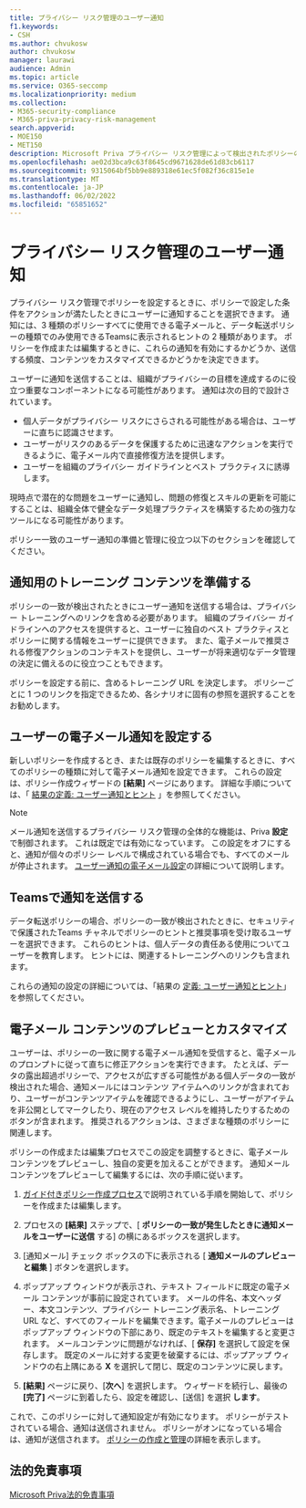 ```yaml
---
title: プライバシー リスク管理のユーザー通知
f1.keywords:
- CSH
ms.author: chvukosw
author: chvukosw
manager: laurawi
audience: Admin
ms.topic: article
ms.service: O365-seccomp
ms.localizationpriority: medium
ms.collection:
- M365-security-compliance
- M365-priva-privacy-risk-management
search.appverid:
- MOE150
- MET150
description: Microsoft Priva プライバシー リスク管理によって検出されたポリシーの一致についてコンテンツ所有者に通知する方法と、これらの電子メール通知を使用して問題を修復する方法について説明します。
ms.openlocfilehash: ae02d3bca9c63f8645cd9671628de61d83cb6117
ms.sourcegitcommit: 9315064bf5bb9e889318e61ec5f082f36c815e1e
ms.translationtype: MT
ms.contentlocale: ja-JP
ms.lasthandoff: 06/02/2022
ms.locfileid: "65851652"
---
```

# <a name="user-notifications-in-privacy-risk-management"></a>プライバシー リスク管理のユーザー通知

プライバシー リスク管理でポリシーを設定するときに、ポリシーで設定した条件をアクションが満たしたときにユーザーに通知することを選択できます。 通知には、3 種類のポリシーすべてに使用できる電子メールと、データ転送ポリシーの種類でのみ使用できるTeamsに表示されるヒントの 2 種類があります。 ポリシーを作成または編集するときに、これらの通知を有効にするかどうか、送信する頻度、コンテンツをカスタマイズできるかどうかを決定できます。

ユーザーに通知を送信することは、組織がプライバシーの目標を達成するのに役立つ重要なコンポーネントになる可能性があります。 通知は次の目的で設計されています。

- 個人データがプライバシー リスクにさらされる可能性がある場合は、ユーザーに直ちに認識させます。
- ユーザーがリスクのあるデータを保護するために迅速なアクションを実行できるように、電子メール内で直接修復方法を提供します。
- ユーザーを組織のプライバシー ガイドラインとベスト プラクティスに誘導します。

現時点で潜在的な問題をユーザーに通知し、問題の修復とスキルの更新を可能にすることは、組織全体で健全なデータ処理プラクティスを構築するための強力なツールになる可能性があります。

ポリシー一致のユーザー通知の準備と管理に役立つ以下のセクションを確認してください。

## <a name="prepare-training-content-for-notifications"></a>通知用のトレーニング コンテンツを準備する

ポリシーの一致が検出されたときにユーザー通知を送信する場合は、プライバシー トレーニングへのリンクを含める必要があります。 組織のプライバシー ガイドラインへのアクセスを提供すると、ユーザーに独自のベスト プラクティスとポリシーに関する情報をユーザーに提供できます。 また、電子メールで推奨される修復アクションのコンテキストを提供し、ユーザーが将来適切なデータ管理の決定に備えるのに役立つこともできます。

ポリシーを設定する前に、含めるトレーニング URL を決定します。 ポリシーごとに 1 つのリンクを指定できるため、各シナリオに固有の参照を選択することをお勧めします。

## <a name="set-user-email-notifications"></a>ユーザーの電子メール通知を設定する

新しいポリシーを作成するとき、または既存のポリシーを編集するときに、すべてのポリシーの種類に対して電子メール通知を設定できます。 これらの設定は、ポリシー作成ウィザードの **[結果]** ページにあります。 詳細な手順については、「 [結果の定義: ユーザー通知とヒント](risk-management-policies.md#define-outcomes-user-email-notifications-and-tips) 」を参照してください。

> [!NOTE]
> メール通知を送信するプライバシー リスク管理の全体的な機能は、Priva **設定** で制御されます。 これは既定では有効になっています。 この設定をオフにすると、通知が個々のポリシー レベルで構成されている場合でも、すべてのメールが停止されます。 [ユーザー通知の電子メール設定](priva-settings.md#user-notification-emails)の詳細について説明します。

## <a name="send-notifications-in-teams"></a>Teamsで通知を送信する

データ転送ポリシーの場合、ポリシーの一致が検出されたときに、セキュリティで保護されたTeams チャネルでポリシーのヒントと推奨事項を受け取るユーザーを選択できます。 これらのヒントは、個人データの責任ある使用についてユーザーを教育します。 ヒントには、関連するトレーニングへのリンクも含まれます。

これらの通知の設定の詳細については、「結果の [定義: ユーザー通知とヒント](risk-management-policies.md#define-outcomes-user-email-notifications-and-tips)」を参照してください。

## <a name="preview-and-customize-email-content"></a>電子メール コンテンツのプレビューとカスタマイズ

ユーザーは、ポリシーの一致に関する電子メール通知を受信すると、電子メールのプロンプトに従って直ちに修正アクションを実行できます。 たとえば、データの露出超過ポリシーで、アクセスが広すぎる可能性がある個人データの一致が検出された場合、通知メールにはコンテンツ アイテムへのリンクが含まれており、ユーザーがコンテンツアイテムを確認できるようにし、ユーザーがアイテムを非公開としてマークしたり、現在のアクセス レベルを維持したりするためのボタンが含まれます。 推奨されるアクションは、さまざまな種類のポリシーに関連します。

ポリシーの作成または編集プロセスでこの設定を調整するときに、電子メール コンテンツをプレビューし、独自の変更を加えることができます。 通知メール コンテンツをプレビューして編集するには、次の手順に従います。

1. [ガイド付きポリシー作成プロセス](risk-management-policies.md#custom-setup-guided-process-to-choose-all-settings)で説明されている手順を開始して、ポリシーを作成または編集します。

2. プロセスの **[結果]** ステップで、[ **ポリシーの一致が発生したときに通知メールをユーザーに送信** する] の横にあるボックスを選択します。

3. [通知メール] チェック ボックスの下に表示される [ **通知メールのプレビューと編集** ] ボタンを選択します。

4. ポップアップ ウィンドウが表示され、テキスト フィールドに既定の電子メール コンテンツが事前に設定されています。 メールの件名、本文ヘッダー、本文コンテンツ、プライバシー トレーニング表示名、トレーニング URL など、すべてのフィールドを編集できます。電子メールのプレビューはポップアップ ウィンドウの下部にあり、既定のテキストを編集すると変更されます。 メールコンテンツに問題がなければ、[ **保存]** を選択して設定を保存します。 既定のメールに対する変更を破棄するには、ポップアップ ウィンドウの右上隅にある **X** を選択して閉じ、既定のコンテンツに戻します。

5. **[結果]** ページに戻り、[**次へ**] を選択します。 ウィザードを続行し、最後の **[完了]** ページに到着したら、設定を確認し、[送信] を選択 **します**。

これで、このポリシーに対して通知設定が有効になります。 ポリシーがテストされている場合、通知は送信されません。 ポリシーがオンになっている場合は、通知が送信されます。 [ポリシーの作成と管理](risk-management-policies.md)の詳細を表示します。


## <a name="legal-disclaimer"></a>法的免責事項

[Microsoft Priva法的免責事項](priva-disclaimer.md)
